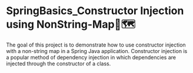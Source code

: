 # SpringBasics_Constructor Injection using NonString-Map💉🗺️
The goal of this project is to demonstrate how to use constructor injection with a non-string map in a Spring Java application. Constructor injection is a popular method of dependency injection in which dependencies are injected through the constructor of a class.

